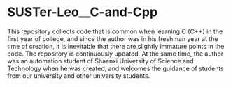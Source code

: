 # SUSTer-Leo__C-and-Cpp
This repository collects code that is common when learning C (C++) in the first year of college, and since the author was in his freshman year at the time of creation, it is inevitable that there are slightly immature points in the code. The repository is continuously updated. At the same time, the author was an automation student of Shaanxi University of Science and Technology when he was created, and welcomes the guidance of students from our university and  other university students.
